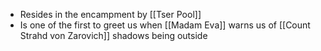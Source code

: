 - Resides in the encampment by [[Tser Pool]]
- Is one of the first to greet us when [[Madam Eva]] warns us of [[Count Strahd von Zarovich]] shadows being outside 